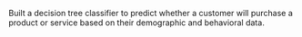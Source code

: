 Built a decision tree classifier to predict whether a customer will purchase a product or service based on their demographic and behavioral data. 
